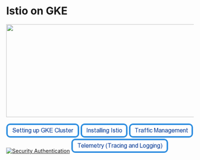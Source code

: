 # Istio on GKE

<img src="https://cdn-images-1.medium.com/max/2000/1*Z_-ulLqHoVA2jOVIEU3G5Q.png" height="250" width="1000"/>

[![Setting Up GKE Cluster](https://github.com/nikitsrj/gdg-istio/blob/master/readme/setupgke.png)](./agenda.md)  [![Installing Istio](https://github.com/nikitsrj/gdg-istio/blob/master/readme/istioinstall.png)](./agenda.md)  [![Traffic Management](https://github.com/nikitsrj/gdg-istio/blob/master/readme/traffic.png)](./agenda.md) [![Security Authentication](https://github.com/nikitsrj/gdg-istio/blob/master/readme/security.png)](./agenda.md) [![Telemetry](https://github.com/nikitsrj/gdg-istio/blob/master/readme/telemtry.png)](./agenda.md)

